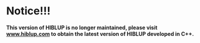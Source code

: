 # Notice!!!
**This version of HIBLUP is no longer maintained, please visit www.hiblup.com to obtain the latest version of HIBLUP developed in C++.**
